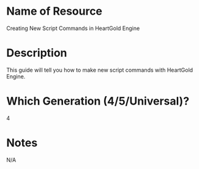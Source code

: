 # Name of Resource
Creating New Script Commands in HeartGold Engine

# Description
This guide will tell you how to make new script commands with HeartGold Engine.

# Which Generation (4/5/Universal)?
4

# Notes
N/A
